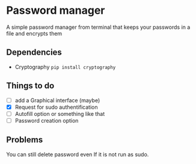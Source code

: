 # Password manager 
A simple password manager from terminal that keeps your passwords in a file and encrypts them

## Dependencies

- Cryptography 
  ``` pip install cryptography ```
        
## Things to do
- [ ] add a Graphical interface (maybe)
- [x] Request for sudo authentification
- [ ] Autofill option or something like that
- [ ] Password creation option

## Problems

You can still delete password even If it is not run as sudo.

